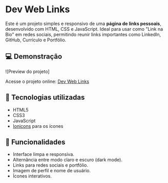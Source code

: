 # Dev Web Links

Este é um projeto simples e responsivo de uma **página de links pessoais**, desenvolvido com HTML, CSS e JavaScript. Ideal para usar como "Link na Bio" em redes sociais, permitindo reunir links importantes como LinkedIn, GitHub, Currículo e Portfólio.

## 💻 Demonstração

![Preview do projeto]




Acesse o projeto online: [Dev Web Links](https://github.com/devwebschloesser)

## 🚀 Tecnologias utilizadas

- HTML5
- CSS3
- JavaScript
- [Ionicons](https://ionic.io/ionicons) para os ícones

## 🌙 Funcionalidades

- Interface limpa e responsiva.
- Alternância entre modo claro e escuro (dark mode).
- Links para redes sociais e portfólio.
- Imagem de perfil e nome de usuário.
- Ícones interativos.


